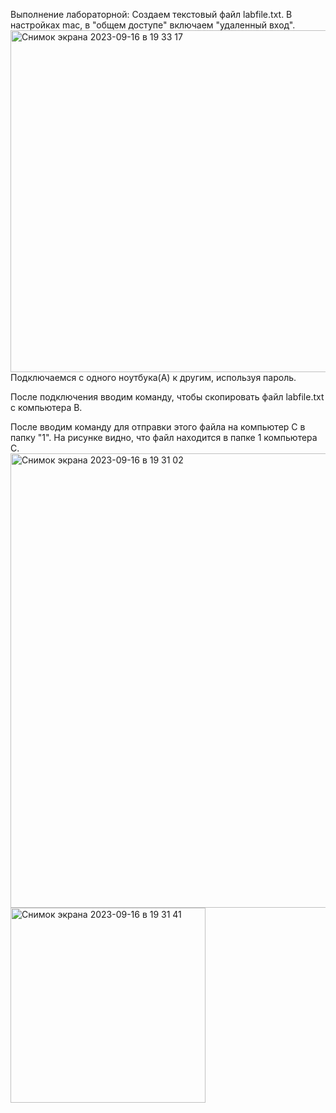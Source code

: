 Выполнение лабораторной:
Создаем текстовый файл labfile.txt. В настройках mac, в "общем доступе" включаем "удаленный вход".
<img width="547" alt="Снимок экрана 2023-09-16 в 19 33 17" src="https://github.com/UlitiM2/group/assets/113083737/836662f8-6c9b-4ccd-bf6b-9223bf1d05fd">
Подключаемся с одного ноутбука(A) к другим, используя пароль.

После подключения вводим команду, чтобы скопировать файл labfile.txt c компьютера B.

После вводим команду для отправки этого файла на компьютер C в папку "1". На рисунке видно, что файл находится в папке 1 компьютера C.
<img width="727" alt="Снимок экрана 2023-09-16 в 19 31 02" src="https://github.com/UlitiM2/group/assets/113083737/1d5b65f6-48b7-43c2-ba66-805c93ff5b49"><img width="312" alt="Снимок экрана 2023-09-16 в 19 31 41" src="https://github.com/UlitiM2/group/assets/113083737/5c7b1709-f31b-47ab-96ab-b460a30936aa">

